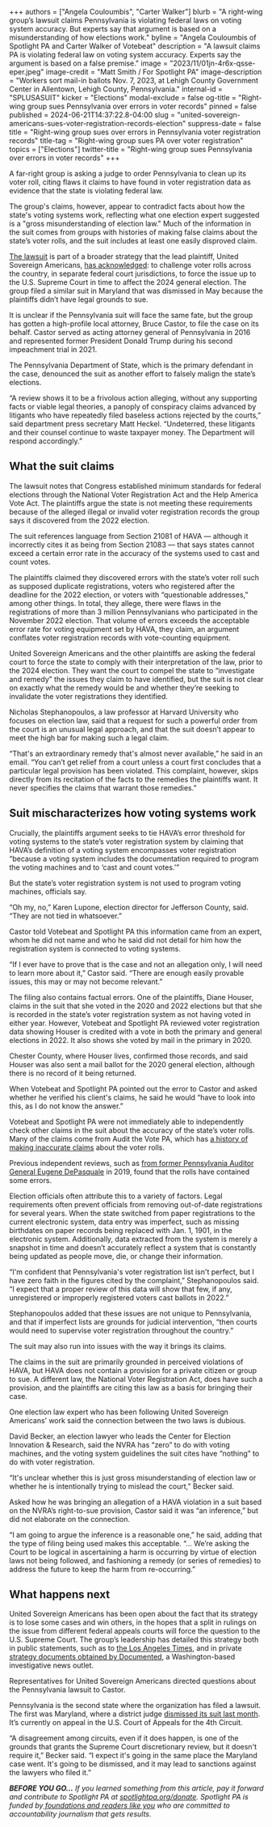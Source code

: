 +++
authors = ["Angela Couloumbis", "Carter Walker"]
blurb = "A right-wing group’s lawsuit claims Pennsylvania is violating federal laws on voting system accuracy. But experts say that argument is based on a misunderstanding of how elections work."
byline = "Angela Couloumbis of Spotlight PA and Carter Walker of Votebeat"
description = "A lawsuit claims PA is violating federal law on voting system accuracy. Experts say the argument is based on a false premise."
image = "2023/11/01jn-4r6x-qsse-eper.jpeg"
image-credit = "Matt Smith / For Spotlight PA"
image-description = "Workers sort mail-in ballots Nov. 7, 2023, at Lehigh County Government Center in Allentown, Lehigh County, Pennsylvania."
internal-id = "SPLUSASUIT"
kicker = "Elections"
modal-exclude = false
og-title = "Right-wing group sues Pennsylvania over errors in voter records"
pinned = false
published = 2024-06-21T14:37:22.8-04:00
slug = "united-sovereign-americans-sues-voter-registration-records-election"
suppress-date = false
title = "Right-wing group sues over errors in Pennsylvania voter registration records"
title-tag = "Right-wing group sues PA over voter registration"
topics = ["Elections"]
twitter-title = "Right-wing group sues Pennsylvania over errors in voter records"
+++

A far-right group is asking a judge to order Pennsylvania to clean up its voter roll, citing flaws it claims to have found in voter registration data as evidence that the state is violating federal law.

The group&#39;s claims, however, appear to contradict facts about how the state&#39;s voting systems work, reflecting what one election expert suggested is a &#34;gross misunderstanding of election law.&#34; Much of the information in the suit comes from groups with histories of making false claims about the state’s voter rolls, and the suit includes at least one easily disproved claim.

<a href="https://drive.google.com/file/d/1_FD5C-5Yg3RcRK436IQBkbuMD3HE6_uZ/view?usp=sharing">The lawsuit</a> is part of a broader strategy that the lead plaintiff, United Sovereign Americans, <a href="https://www.latimes.com/politics/story/2024-05-01/california-election-group-aiding-national-effort-to-stop-state-from-certifying-election-results">has acknowledged</a>: to challenge voter rolls across the country, in separate federal court jurisdictions, to force the issue up to the U.S. Supreme Court in time to affect the 2024 general election. The group filed a similar suit in Maryland that was dismissed in May because the plaintiffs didn’t have legal grounds to sue.

<script src="https://www.spotlightpa.org/embed.js" async></script><div data-spl-embed-version="1" data-spl-src="https://www.spotlightpa.org/embeds/newsletter/"></div>

It is unclear if the Pennsylvania suit will face the same fate, but the group has gotten a high-profile local attorney, Bruce Castor, to file the case on its behalf. Castor served as acting attorney general of Pennsylvania in 2016 and represented former President Donald Trump during his second impeachment trial in 2021.

The Pennsylvania Department of State, which is the primary defendant in the case, denounced the suit as another effort to falsely malign the state’s elections.

“A review shows it to be a frivolous action alleging, without any supporting facts or viable legal theories, a panoply of conspiracy claims advanced by litigants who have repeatedly filed baseless actions rejected by the courts,” said department press secretary Matt Heckel. “Undeterred, these litigants and their counsel continue to waste taxpayer money. The Department will respond accordingly.”

## What the suit claims

The lawsuit notes that Congress established minimum standards for federal elections through the National Voter Registration Act and the Help America Vote Act. The plaintiffs argue the state is not meeting these requirements because of the alleged illegal or invalid voter registration records the group says it discovered from the 2022 election.

The suit references language from Section 21081 of HAVA — although it incorrectly cites it as being from Section 21083 — that says states cannot exceed a certain error rate in the accuracy of the systems used to cast and count votes.

The plaintiffs claimed they discovered errors with the state’s voter roll such as supposed duplicate registrations, voters who registered after the deadline for the 2022 election, or voters with “questionable addresses,” among other things. In total, they allege, there were flaws in the registrations of more than 3 million Pennsylvanians who participated in the November 2022 election. That volume of errors exceeds the acceptable error rate for voting equipment set by HAVA, they claim, an argument conflates voter registration records with vote-counting equipment.

United Sovereign Americans and the other plaintiffs are asking the federal court to force the state to comply with their interpretation of the law, prior to the 2024 election. They want the court to compel the state to “investigate and remedy” the issues they claim to have identified, but the suit is not clear on exactly what the remedy would be and whether they’re seeking to invalidate the voter registrations they identified.

Nicholas Stephanopoulos, a law professor at Harvard University who focuses on election law, said that a request for such a powerful order from the court is an unusual legal approach, and that the suit doesn’t appear to meet the high bar for making such a legal claim.

“That&#39;s an extraordinary remedy that&#39;s almost never available,” he said in an email. “You can’t get relief from a court unless a court first concludes that a particular legal provision has been violated. This complaint, however, skips directly from its recitation of the facts to the remedies the plaintiffs want. It never specifies the claims that warrant those remedies.”

## Suit mischaracterizes how voting systems work

Crucially, the plaintiffs argument seeks to tie HAVA’s error threshold for voting systems to the state’s voter registration system by claiming that HAVA’s definition of a voting system encompasses voter registration “because a voting system includes the documentation required to program the voting machines and to ‘cast and count votes.’”

But the state’s voter registration system is not used to program voting machines, officials say.

“Oh my, no,” Karen Lupone, election director for Jefferson County, said. “They are not tied in whatsoever.”

Castor told Votebeat and Spotlight PA this information came from an expert, whom he did not name and who he said did not detail for him how the registration system is connected to voting systems.

“If I ever have to prove that is the case and not an allegation only, I will need to learn more about it,” Castor said. “There are enough easily provable issues, this may or may not become relevant.”

The filing also contains factual errors. One of the plaintiffs, Diane Houser, claims in the suit that she voted in the 2020 and 2022 elections but that she is recorded in the state’s voter registration system as not having voted in either year. However, Votebeat and Spotlight PA reviewed voter registration data showing Houser is credited with a vote in both the primary and general elections in 2022. It also shows she voted by mail in the primary in 2020.

Chester County, where Houser lives, confirmed those records, and said Houser was also sent a mail ballot for the 2020 general election, although there is no record of it being returned.

When Votebeat and Spotlight PA pointed out the error to Castor and asked whether he verified his client&#39;s claims, he said he would “have to look into this, as I do not know the answer.”

Votebeat and Spotlight PA were not immediately able to independently check other claims in the suit about the accuracy of the state’s voter rolls. Many of the claims come from Audit the Vote PA, which has <a href="https://lancasteronline.com/news/politics/audit-the-vote-gave-us-its-canvassing-data-to-check-the-results-it-was-riddled/article_8f0a6c2a-cd6e-11ec-9f73-b3e07fd7b64b.html">a history of making inaccurate claims</a> about the voter rolls.

Previous independent reviews, such as <a href="https://www.paauditor.gov/press-releases/auditor-general-depasquale-issues-audit-of-voter-registration-system-calls-for-changes-at-pennsylvania-department-of-state">from former Pennsylvania Auditor General Eugene DePasquale</a> in 2019, found that the rolls have contained some errors.

Election officials often attribute this to a variety of factors. Legal requirements often prevent officials from removing out-of-date registrations for several years. When the state switched from paper registrations to the current electronic system, data entry was imperfect, such as missing birthdates on paper records being replaced with Jan. 1, 1901, in the electronic system. Additionally, data extracted from the system is merely a snapshot in time and doesn’t accurately reflect a system that is constantly being updated as people move, die, or change their information.

“I&#39;m confident that Pennsylvania&#39;s voter registration list isn&#39;t perfect, but I have zero faith in the figures cited by the complaint,” Stephanopoulos said. “I expect that a proper review of this data will show that few, if any, unregistered or improperly registered voters cast ballots in 2022.”

Stephanopoulos added that these issues are not unique to Pennsylvania, and that if imperfect lists are grounds for judicial intervention, “then courts would need to supervise voter registration throughout the country.”

The suit may also run into issues with the way it brings its claims.

The claims in the suit are primarily grounded in perceived violations of HAVA, but HAVA does not contain a provision for a private citizen or group to sue. A different law, the National Voter Registration Act, does have such a provision, and the plaintiffs are citing this law as a basis for bringing their case.

One election law expert who has been following United Sovereign Americans’ work said the connection between the two laws is dubious.

David Becker, an election lawyer who leads the Center for Election Innovation &amp; Research, said the NVRA has “zero” to do with voting machines, and the voting system guidelines the suit cites have “nothing” to do with voter registration.

“It&#39;s unclear whether this is just gross misunderstanding of election law or whether he is intentionally trying to mislead the court,” Becker said.

<script src="https://www.spotlightpa.org/embed.js" async></script><div data-spl-embed-version="1" data-spl-src="https://www.spotlightpa.org/embeds/donate/"></div>

Asked how he was bringing an allegation of a HAVA violation in a suit based on the NVRA’s right-to-sue provision, Castor said it was “an inference,” but did not elaborate on the connection.

“I am going to argue the inference is a reasonable one,” he said, adding that the type of filing being used makes this acceptable. “... We’re asking the Court to be logical in ascertaining a harm is occurring by virtue of election laws not being followed, and fashioning a remedy (or series of remedies) to address the future to keep the harm from re-occurring.”

## What happens next

United Sovereign Americans has been open about the fact that its strategy is to lose some cases and win others, in the hopes that a split in rulings on the issue from different federal appeals courts will force the question to the U.S. Supreme Court. The group’s leadership has detailed this strategy both in public statements, such as to <a href="https://www.latimes.com/politics/story/2024-05-01/california-election-group-aiding-national-effort-to-stop-state-from-certifying-election-results">the Los Angeles Times</a>, and in private<a href="https://documented.net/media/united-sovereign-americans-talking-points-feb-2024"> strategy documents obtained by Documented</a>, a Washington-based investigative news outlet.

Representatives for United Sovereign Americans directed questions about the Pennsylvania lawsuit to Castor.

Pennsylvania is the second state where the organization has filed a lawsuit. The first was Maryland, where a district judge <a href="https://www.baltimoresun.com/2024/06/14/election-integrity-group-appeals-dismissal-of-federal-lawsuit-maryland/">dismissed its suit last month</a>. It’s currently on appeal in the U.S. Court of Appeals for the 4th Circuit.

“A disagreement among circuits, even if it does happen, is one of the grounds that grants the Supreme Court discretionary review, but it doesn&#39;t require it,” Becker said. “I expect it&#39;s going in the same place the Maryland case went. It&#39;s going to be dismissed, and it may lead to sanctions against the lawyers who filed it.”

<strong><em>BEFORE YOU GO…</em></strong><em> If you learned something from this article, pay it forward and contribute to Spotlight PA at </em><a href="https://www.spotlightpa.org/donate"><em>spotlightpa.org/donate</em></a><em>. Spotlight PA is funded by</em><a href="https://www.spotlightpa.org/support"><em> foundations and readers like you</em></a><em> who are committed to accountability journalism that gets results.</em>

